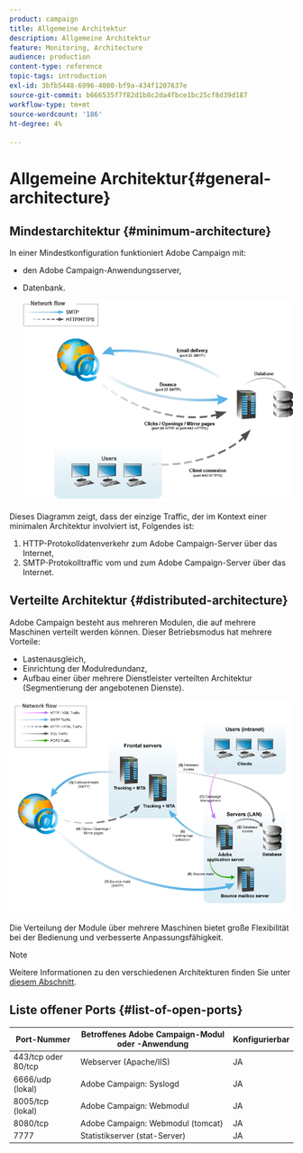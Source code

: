 ```yaml
---
product: campaign
title: Allgemeine Architektur
description: Allgemeine Architektur
feature: Monitoring, Architecture
audience: production
content-type: reference
topic-tags: introduction
exl-id: 3bfb5448-6996-4080-bf9a-434f1207637e
source-git-commit: b666535f7f82d1b8c2da4fbce1bc25cf8d39d187
workflow-type: tm+mt
source-wordcount: '186'
ht-degree: 4%

---
```


# Allgemeine Architektur{#general-architecture}



## Mindestarchitektur {#minimum-architecture}

In einer Mindestkonfiguration funktioniert Adobe Campaign mit:

* den Adobe Campaign-Anwendungsserver,
* Datenbank.

  ![](assets/formation_exploitation.png)

Dieses Diagramm zeigt, dass der einzige Traffic, der im Kontext einer minimalen Architektur involviert ist, Folgendes ist:

1. HTTP-Protokolldatenverkehr zum Adobe Campaign-Server über das Internet,
1. SMTP-Protokolltraffic vom und zum Adobe Campaign-Server über das Internet.

## Verteilte Architektur {#distributed-architecture}

Adobe Campaign besteht aus mehreren Modulen, die auf mehrere Maschinen verteilt werden können. Dieser Betriebsmodus hat mehrere Vorteile:

* Lastenausgleich,
* Einrichtung der Modulredundanz,
* Aufbau einer über mehrere Dienstleister verteilten Architektur (Segmentierung der angebotenen Dienste).

![](assets/architecturerepartie.png)

Die Verteilung der Module über mehrere Maschinen bietet große Flexibilität bei der Bedienung und verbesserte Anpassungsfähigkeit.

>[!NOTE]
>
>Weitere Informationen zu den verschiedenen Architekturen finden Sie unter [diesem Abschnitt](../../installation/using/general-architecture.md).

## Liste offener Ports {#list-of-open-ports}

| Port-Nummer | Betroffenes Adobe Campaign-Modul oder -Anwendung | Konfigurierbar |
|---|---|---|
| 443/tcp oder 80/tcp | Webserver (Apache/IIS) | JA |
| 6666/udp (lokal) | Adobe Campaign: Syslogd | JA |
| 8005/tcp (lokal) | Adobe Campaign: Webmodul | JA |
| 8080/tcp | Adobe Campaign: Webmodul (tomcat) | JA |
| 7777 | Statistikserver (stat-Server) | JA |
